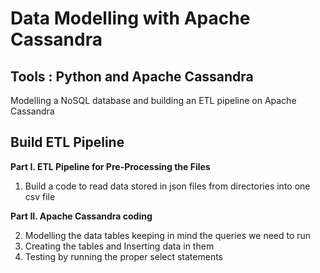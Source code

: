 # Data Modelling with Apache Cassandra

## Tools : Python and Apache Cassandra

Modelling a NoSQL database and building an ETL pipeline on Apache Cassandra

## Build ETL Pipeline

**Part I. ETL Pipeline for Pre-Processing the Files**

1. Build a code to read data stored in json files from directories into one csv file

**Part II. Apache Cassandra coding**

2. Modelling the data tables keeping in mind the queries we need to run
3. Creating the tables and Inserting data in them
4. Testing by running the proper select statements